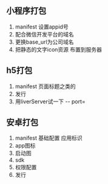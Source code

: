 ## 小程序打包
1. manifest 设置appid号
2. 配合微信开发平台的域名
3. 更换base_url为公司域名
4. 把静态的文字icon资源 布置到服务器

## h5打包
1. manifest 页面标题之类的
2. 发行
3. 用liverServer试一下 -- port=

## 安卓打包
1. manifest 基础配置 应用标识
2. app图标
3. 启动图
4. sdk
5. 权限配置
6. 发行